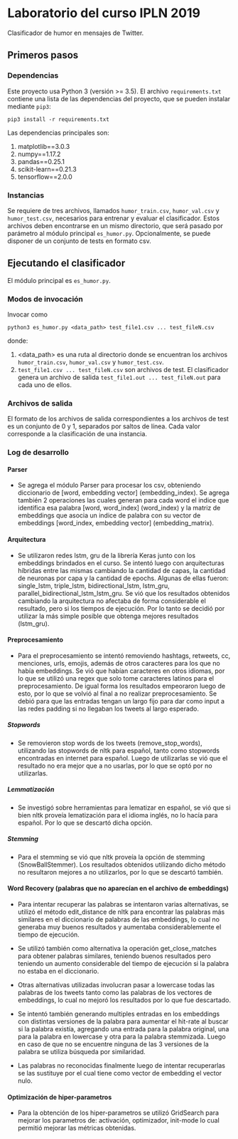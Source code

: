 # Laboratorio del curso IPLN 2019

Clasificador de humor en mensajes de Twitter.

## Primeros pasos

### Dependencias

Este proyecto usa Python 3 (versión >= 3.5).
El archivo `requirements.txt` contiene una lista de las dependencias del proyecto, que se pueden instalar mediante `pip3`:

```
pip3 install -r requirements.txt
```

Las dependencias principales son:

1. matplotlib==3.0.3
2. numpy==1.17.2
3. pandas==0.25.1
4. scikit-learn==0.21.3
5. tensorflow==2.0.0

### Instancias

Se requiere de tres archivos, llamados `humor_train.csv`, `humor_val.csv` y `humor_test.csv`, necesarios para entrenar y evaluar el clasificador. Estos archivos deben encontrarse en un mismo directorio, que será pasado por parámetro al módulo principal `es_humor.py`.
Opcionalmente, se puede disponer de un conjunto de tests en formato csv.

## Ejecutando el clasificador

El módulo principal es `es_humor.py`.

### Modos de invocación

Invocar como

```
python3 es_humor.py <data_path> test_file1.csv ... test_fileN.csv
```

donde:
1. <data_path> es una ruta al directorio donde se encuentran los archivos `humor_train.csv`, `humor_val.csv` y `humor_test.csv`.
2. `test_file1.csv ... test_fileN.csv` son archivos de test. El clasificador genera un archivo de salida `test_file1.out ... test_fileN.out` para cada uno de ellos.

### Archivos de salida

El formato de los archivos de salida correspondientes a los archivos de test es un conjunto de 0 y 1, separados por saltos de línea. Cada valor corresponde a la clasificación de una instancia.

### Log de desarrollo

#### Parser
* Se agrega el módulo Parser para procesar los csv, obteniendo diccionario de [word, embedding vector] (embedding_index). Se agrega también 2 operaciones las cuales generan para cada word el indice que identifica esa palabra [word, word_index] (word_index) y la matriz de embeddings que asocia un indice de palabra con su vector de embeddings [word_index, embedding vector] (embedding_matrix).
#### Arquitectura
* Se utilizaron redes lstm, gru de la librería Keras junto con los embeddings brindados en el curso. Se intentó luego con arquitecturas híbridas entre las mismas cambiando la cantidad de capas, la cantidad de neuronas por capa y la cantidad de epochs. Algunas de ellas fueron: single_lstm, triple_lstm, bidirectional_lstm, lstm_gru, parallel_bidirectional_lstm_lstm_gru. Se vió que los resultados obtenidos cambiando la arquitectura no afectaba de forma considerable el resultado, pero si los tiempos de ejecución.
 Por lo tanto se decidió por utilizar la más simple posible que obtenga mejores resultados (lstm_gru).
#### Preprocesamiento
* Para el preprocesamiento se intentó removiendo hashtags, retweets, cc, menciones, urls, emojis, además de otros caracteres para los que no había embeddings. Se vió que habían caracteres en otros idiomas, por lo que se utilizó una regex que solo tome caracteres latinos para el preprocesamiento. De igual forma los resultados empeoraron luego de esto, por lo que se volvió al final a no realizar preprocesamiento. Se debió para que las entradas tengan un largo fijo para dar como input a las redes padding si no llegaban los tweets al largo esperado.
##### Stopwords
* Se removieron stop words de los tweets (remove_stop_words), utilizando las stopwords de nltk para español, tanto como stopwords encontradas en internet para español. Luego de utilizarlas se vió que el resultado no era mejor que a no usarlas, por lo que se optó por no utilizarlas.
##### Lemmatización
* Se investigó sobre herramientas para lematizar en español, se vió que si bien nltk proveía lematización para el idioma inglés, no lo hacía para español. Por lo que se descartó dicha opción.
##### Stemming
* Para el stemming se vió que nltk proveía la opción de stemming (SnowBallStemmer). Los resultados obtenidos utilizando dicho método no resultaron mejores a no utilizarlos, por lo que se descartó también.

#### Word Recovery (palabras que no aparecían en el archivo de embeddings)
* Para intentar recuperar las palabras se intentaron varias alternativas, se utilizó el método edit_distance de nltk para encontrar las palabras más similares en el diccionario de palabras de las embeddings, lo cual no generaba muy buenos resultados y aumentaba considerablemente el tiempo de ejecución.

* Se utilizó también como alternativa la operación get_close_matches para obtener palabras similares, teniendo buenos resultados pero teniendo un aumento considerable del tiempo de ejecución si la palabra no estaba en el diccionario.

* Otras alternativas utilizadas involucran pasar a lowercase todas las palabras de los tweets tanto como las palabras de los vectores de embeddings, lo cual no mejoró los resultados por lo que fue descartado.

* Se intentó también generando multiples entradas en los embeddings con distintas versiones de la palabra para aumentar el hit-rate al buscar si la palabra existía, agregando una entrada para la palabra original, una para la palabra en lowercase y otra para la palabra stemmizada. Luego en caso de que no se encuentre ninguna de las 3 versiones de la palabra se utiliza búsqueda por similaridad.

* Las palabras no reconocidas finalmente luego de intentar recuperarlas se las sustituye por <UNK> el cual tiene como vector de embedding el vector nulo. 

#### Optimización de hiper-parametros
* Para la obtención de los hiper-parametros se utilizó GridSearch para mejorar los parametros de: activación, optimizador, init-mode lo cual permitió mejorar las métricas obtenidas.




